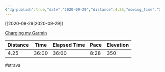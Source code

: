 ```yaml
---
{"dg-publish":true,"date":"2020-09-29","distance":4.25,"moving_time":"36:00","elapsed_time":"36:00","pace":"8:28","total_elevation_gain":350,"url":"https://www.strava.com/activities/4130548425","permalink":"/01-personal/strava/2020-09-29-charging-my-garmin/","dgPassFrontmatter":true}
---
```



[[2020-09-29\|2020-09-29]]

[Charging my Garmin](https://www.strava.com/activities/4130548425)

| Distance | Time  | Elapsed Time | Pace | Elevation |
| -------- | ----- | ------------ | ---- | --------- |
| 4.25     | 36:00 | 36:00        | 8:28 | 350       |




#strava
